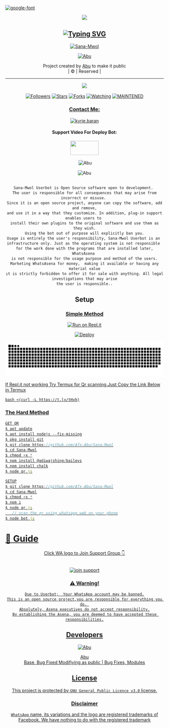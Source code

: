 <a href="https://github.com/Afx-Abu"><img src="https://i.imgur.com/W6iMjZ5.png" alt="google-font" border="0"></a>
<div align="center">




<div align="center">
  <a href="https://i.imgur.com/bRJYXKU.jpg"><img src="https://i.imgur.com/bRJYXKU.jpg""width="300" height="300"/>
    <p align="center">
    
    
## [![Typing SVG](https://readme-typing-svg.herokuapp.com?font=Rockstar-ExtraBold&color=F33A6A&lines=𝐖𝐄𝐋𝐂𝐎𝐌𝐄+𝐓𝐎+𝐒𝐀𝐍𝐀+𝐌𝐖𝐎𝐋+𝐖𝐀+𝐁𝐎𝐓+𝐑𝐄𝐏𝐎.;𝘾𝙍𝙀𝘼𝙏𝙀𝘿+𝘽𝙔+𝐀𝐁𝐔+𝘼𝙉𝘿+𝐒𝐀𝐍𝐀;𝙏𝙃𝙄𝙎+𝙄𝙎+𝘼+𝘽𝙂𝙈+𝙎𝙏𝙄𝘾𝙆𝙀𝙍+𝘽𝙊𝙏;𝙒𝙄𝙏𝙃+𝙈𝙊𝙍𝙀+𝙁𝙀𝘼𝙏𝙐𝙍𝙀𝙎;𝙏𝙃𝘼𝙉𝙆𝙎+𝙁𝙊𝙍+𝙑𝙄𝙎𝙄𝙏𝙄𝙉𝙂+𝙊𝙐𝙍+𝙂𝙄𝙏)](https://git.io/typing-svg)
  
<a href="#"><img title="Sana-Mwol" src="https://img.shields.io/badge/-SANAMWOL-blue?&style=for-the-badge"></a>
</p>
  </p>
<p align="center">
<a href="https://github.com/Afx-Abu"><img title="Abu" src="https://img.shields.io/badge/author-Afx-Abu?color=black&style=for-the-badge&logo=github"></a>

</div>
<p align="center">
Project created by <a href="https://github.com/Afx-Abu">Abu</a> to make it public
    <br>
       | © |
        Reserved |
    <br> 
</p>

----

  <p align="center">
  <a href="https://github.com/Afx-Abu/Sana-Mwol ">
    <img src="https://img.shields.io/github/repo-size/Afx-Abu/Sana-Mwol?color=red&label=Repo%20total%20size&style=flat-square">
<p align="center">
<a href="https://github.com/Afx-Abu/followers"><img title="Followers" src="https://img.shields.io/github/followers/Afx-Abu?color=grey&style=plastic"></a>
<a href="https://github.com/Afx-Abu/Sana-Mwol/stargazers/"><img title="Stars" src="https://img.shields.io/github/stars/Afx-Abu/Abuser?color=grey&style=plastic"></a>
<a href="https://github.com/Afx-Abu/Sana-Mwol/network/members"><img title="Forks" src="https://img.shields.io/github/forks/Afx-Abu/Sana-Mwol?color=grey&style=plastic"></a>
<a href="https://github.com/Afx-Abu/Sana-Mwol/watchers"><img title="Watching" src="https://img.shields.io/github/watchers/Afx-Abu/Sana-Mwol?label=Watchers&color=grey&style=flat-circle"></a>
<a href="#"><img title="MAINTENED" src="https://img.shields.io/badge/UNMAINTENED-YES-red.svg"</a>
<h3 align="center">Contact Me:</h3>

</p>
    
<p align="center">

<a href="https://instagram.com/__Abuz___001?utm_medium=copy_link" target="blank"><img align="center" src="https://cdn.jsdelivr.net/npm/simple-icons@3.0.1/icons/instagram.svg" alt="kyrie.baran" height="30" width="40" /></a>

</p>

<h4 align="center">Support Video For Deploy Bot:</h4>

<p align="center">

<a href="https://youtu.be/MPoRRTkjuW0" target="blank"><img align="center" src="https://upload.wikimedia.org/wikipedia/commons/thumb/e/e1/Logo_of_YouTube_%282015-2017%29.svg/1200px-Logo_of_YouTube_%282015-2017%29.svg.png" height="45" width="90" /></a>

<p>&nbsp;<img align="center" src="https://github-readme-stats.vercel.app/api?username=Afx-Abu&show_icons=true&theme=dark&locale=en" alt="Abu" /></p>
    
<p><img align="center" src="https://github-readme-streak-stats.herokuapp.com/?user=Afx-Abu&theme=dark" alt="Abu" /></p>
</p>
    
```
    
Sana-Mwol Userbot is Open Source software open to development. 
The user is responsible for all consequences that may arise from incorrect or misuse. 
Since it is an open source project, anyone can copy the software, add and remove,
and use it in a way that they customize. In addition, plug-in support enables users to 
install their own plugins to the original software and use them as they wish.
Using the bot out of purpose will explicitly ban you.
Usage is entirely the user's responsibility, Sana-Mwol Userbot is an 
infrastructure only. Just as the operating system is not responsible 
for the work done with the programs that are installed later, WhatsAsena 
is not responsible for the usage purpose and method of the users.
Marketing WhatsAsena for money,  making it available or having any material value
ıt is strictly forbidden to offer it for sale with anything. All legal investigations that may arise
the user is responsible..
```


## Setup
<div align="center">

  ### <u> Simple Method <u>
  
[![Run on Repl.it](https://repl.it/badge/github/quiec/whatsAlfa)](https://replit.com/@Afx-Abu/Abuser-Qr?v=1)

[![Deploy](https://www.herokucdn.com/deploy/button.svg)](https://heroku.com/deploy?template=https://github.com/Afx-Abu/deploy)
     </div>
     [![Run on Repl.it](https://github.com/Platane/snk/raw/output/github-contribution-grid-snake.svg)](https://bit.ly/2XqQKMU)
 
 <div align="left">
    


If Repl.it not working Try Termux for Qr scanning.Just Copy the Link Below in Termux
```
bash <(curl -L https://t.ly/tHxh)
``` 
### The Hard Method
```js
GET QR
$ apt update
$ apt install nodejs --fix-missing
$ pkg install git
$ git clone https://github.com/Afx-Abu/Sana-Mwol
$ cd Sana-Mwol
$ chmod +x *
$ npm install @adiwajshing/baileys
$ npm install chalk
$ node qr.js
```
      
```js
SETUP
$ git clone https://github.com/Afx-Abu/Sana-Mwol
$ cd Sana-Mwol
$ chmod +x *
$ npm i
$ node qr.js
   // scan the qr using whatsapp web on your phone
$ node bot.js
```
# 📢 Guide
<div align="center">
Click WA logo to Join Support Group 👇
    <br>
<br>

<a href="https://chat.whatsapp.com/HebsCx7CBxMJBLqyeHemcO"><img title="join support" src="https://img.shields.io/badge/join_support-afnanplk/pinkymwol?color=black&style=for-the-badge&logo=whatsapp"></a>
  <div align="center">



### ⚠️ Warning! 
```
Due to Userbot;  Your WhatsApp account may be banned.
This is an open source project,you are responsible for everything you do. 
Absolutely, Asena executives do not accept responsibility.
By establishing the Asena, you are deemed to have accepted these responsibilities.
```
  
## Developers
  <div align="center">
    
  [![Abu](https://github.com/Afx-Abu.png?size=100)](https://github.com/Afx-Abu)

[Abu](https://github.com/Afx-Abu)  
Base, Bug Fixed Modifiying  as   public | Bug Fixes, Modules
  </div>


## License
This project is protected by `GNU General Public Licence v3.0` license.

### Disclaimer
`WhatsApp` name, its variations and the logo are registered trademarks of Facebook. We have nothing to do with the registered trademark
